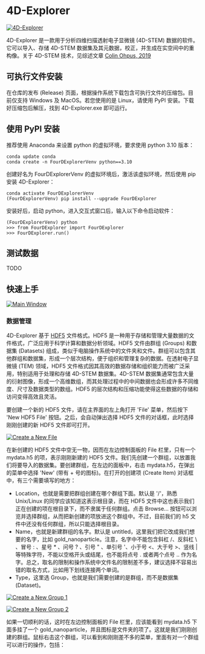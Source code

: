 # 4D-Explorer

[![4D-Explorer](https://iili.io/QkQPFn.png)](https://freeimage.host/i/QkQPFn)

4D-Explorer 是一款用于分析四维扫描透射电子显微镜 (4D-STEM) 数据的软件。它可以导入、存储 4D-STEM 数据集及其元数据，校正，并生成在实空间中的重构像。关于 4D-STEM 技术，见综述文章 [Colin Ohpus, 2019](https://www.cambridge.org/core/journals/microscopy-and-microanalysis/article/fourdimensional-scanning-transmission-electron-microscopy-4dstem-from-scanning-nanodiffraction-to-ptychography-and-beyond/A7E922A2C5BFD7FD3F208C537B872B7A)

## 可执行文件安装

在仓库的发布 (Release) 页面，根据操作系统下载包含可执行文件的压缩包。目前仅支持 Windows 及 MacOS。若您使用的是 Linux，请使用 PyPI 安装。下载好压缩包后解压，找到 4D-Explorer.exe 即可运行。

## 使用 PyPI 安装 

推荐使用 Anaconda 来设置 python 的虚拟环境，要求使用 python 3.10 版本：

```
conda update conda
conda create -n FourDExplorerVenv python==3.10
```

创建好名为 FourDExplorerVenv 的虚拟环境后，激活该虚拟环境，然后使用 pip 安装 4D-Explorer：

```
conda activate FourDExplorerVenv
(FourDExplorerVenv) pip install --upgrade FourDExplorer
```

安装好后，启动 python，进入交互式窗口后，输入以下命令启动软件：
``` 
(FourDExplorerVenv) python 
>>> from FourDExplorer import FourDExplorer
>>> FourDExplorer.run()
```

## 测试数据 

TODO 

## 快速上手 

[![Main Window](https://iili.io/QktfJs.png)](https://freeimage.host/i/QktfJs)

### 数据管理 

4D-Explorer 基于 [HDF5](https://www.hdfgroup.org/solutions/hdf5/) 文件格式。HDF5 是一种用于存储和管理大量数据的文件格式，广泛应用于科学计算和数据分析领域。HDF5 文件由群组 (Groups) 和数据集 (Datasets) 组成，类似于电脑操作系统中的文件夹和文件。群组可以包含其他群组和数据集，形成一个层次结构，便于组织和管理复杂的数据。在透射电子显微镜 (TEM) 领域，HDF5 文件格式因其高效的数据存储和组织能力而被广泛采用，特别适用于处理和存储 4D-STEM 数据集。4D-STEM 数据集通常包含大量的衍射图像，形成一个高维数组，而其处理过程中的中间数据也会形成许多不同维度、尺寸及数据类型的数组。HDF5 的层次结构和压缩功能使得这些数据的存储和访问变得高效且灵活。

要创建一个新的 HDF5 文件，请在主界面的左上角打开 'File' 菜单，然后按下 'New HDF5 File' 按钮。之后，会自动弹出选择 HDF5 文件的对话框，此时选择刚刚创建的新 HDF5 文件即可打开。

[![Create a New File](https://iili.io/QkZiiP.png)](https://freeimage.host/i/QkZiiP)

在新创建的 HDF5 文件中空无一物，因而在左边控制面板的 File 栏里，只有一个 mydata.h5 的项，表示刚刚新建的 HDF5 文件。我们先创建一个群组，以放置我们将要导入的数据集。要创建群组，在左边的面板中，右击 mydata.h5，在弹出的菜单中选择 'New' (带有 + 号的图标)。在打开的创建项 (Create Item) 对话框中，有三个需要填写的地方：
- Location，也就是需要把群组创建在哪个群组下面。默认是 '/'，熟悉 Unix/Linux 的同学应该知道这表示根目录，而在 HDF5 文件中这也表示我们正在创建的项在根目录下，而不隶属于任何群组。点击 Browse... 按钮可以浏览并选择群组，从而把新创建的项放进这个群组中。不过，目前我们的 h5 文件中还没有任何群组，所以只能选择根目录。
- Name，也就是新建群组的名字。默认是 untitled，这里我们把它改成我们想要的名字，比如 gold_nanoparticle。注意，名字中不能包含斜杠 /、反斜杠 \ 、冒号 : 、星号 * 、问号 ? 、引号 " 、单引号 '、小于号 <、大于号 >、竖线 | 等特殊字符，不能以空格开头或结尾，也不能将点号 . 或者两个点号 .. 作为名字。总之，取名的限制和操作系统中文件名的限制差不多，建议选择不容易出错的取名方式，比如用下划线连接两个单词。
- Type，这里选 Group，也就是我们需要创建的是群组，而不是数据集 (Dataset)。

[![Create a New Group 1](https://iili.io/QkZLf1.png)](https://freeimage.host/i/QkZLf1)

[![Create a New Group 2](https://iili.io/QkZPWB.png)](https://freeimage.host/i/QkZPWB)

如果一切顺利的话，这时在左边控制面板的 File 栏里，应该能看到 mydata.h5 下面多挂了一个 gold_nanoparticle，并且图标是文件夹的项了。这就是我们刚刚创建的群组。鼠标右击这个群组，可以看到和刚刚差不多的菜单，里面有对一个群组可以进行的操作，包括：



